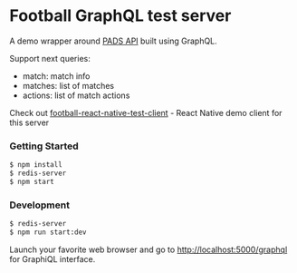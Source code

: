 # Football GraphQL test server

A demo wrapper around [PADS API](http://pads6.pa-sport.com) built using GraphQL.

Support next queries:
 - match: match info
 - matches: list of matches
 - actions: list of match actions

Check out [football-react-native-test-client](https://github.com/itsmepetrov/football-react-native-test-client) - React Native demo client for this server

### Getting Started

```sh
$ npm install
$ redis-server
$ npm start
```

### Development

```sh
$ redis-server
$ npm run start:dev
```

Launch your favorite web browser and go to [http://localhost:5000/graphql](http://localhost:5000/graphql) for GraphiQL interface.
